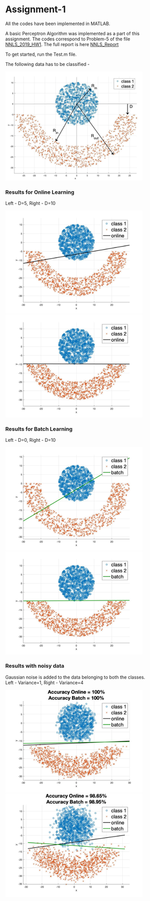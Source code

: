 # Assignment-1

All the codes have been implemented in MATLAB.

A basic Perceptron Algorithm was implemented as a part of this assignment. The codes correspond to Problem-5 of the file [NNLS_2019_HW1]. The full report is here [NNLS_Report]

To get started, run the Test.m file.

[NNLS_2019_HW1]: https://github.com/ocimakamboj/NNLS/blob/master/Assignment-1/NNLS_2019_HW1.pdf
[NNLS_Report]: https://github.com/ocimakamboj/NNLS/blob/master/Assignment-1/NNLS_Report.pdf

The following data has to be classified - 

<img src="images/a1_github.jpg" width="430px"/>   

### Results for Online Learning

Left - D=5, Right - D=10

<img src="images/b02.jpg" width="430px"/>  <img src="images/b1.jpg" width="430px"/> 

### Results for Batch Learning

Left - D=0, Right - D=10

<img src="images/b03.jpg" width="430px"/>  <img src="images/b7.jpg" width="430px"/> 

### Results with noisy data

Gaussian noise is added to the data belonging to both the classes.\
Left - Variance=1, Right - Variance=4

<img src="images/e1.jpg" width="430px"/>  <img src="images/e4.jpg" width="430px"/> 

